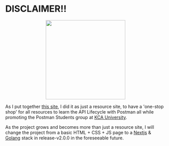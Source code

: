 # DISCLAIMER!!
<p align="center">
  <img src="https://github.com/GDSCKCA2023-224/Postman-Students-KCA/assets/60213982/84396c74-6a1f-4163-bb01-a910618a0b7a" width="250" height="250" style="">
</p>

As I put together [this site](https://gdsckca2023-224.github.io/Postman-Students-KCA/), I did it as just a resource site, to have a 'one-stop shop' for all resources to learn the API Lifecycle with Postman all while promoting the Postman Students group at [KCA University](https://www.kcau.ac.ke/). 

As the project grows and becomes more than just a resource site, I will change the project from a basic HTML + CSS + JS page to a [Nextjs](https://nextjs.org/) & [Golang](https://encore.dev/docs/go) stack in release-v2.0.0 in the foreseeable future.
